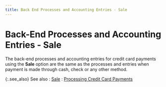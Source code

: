 ```yaml
---
title: Back End Processes and Accounting Entries - Sale
---
```


# Back-End Processes and Accounting Entries - Sale


The back-end processes and accounting entries for credit card payments  using the **Sale** option are the  same as the processes and entries when payment is made through cash, check  or any other method.


{:.see_also}
See also
: [Sale]({{site.pos_baseurl}}/pos-trans/create-pos-doc/pos-receipts/proc-cc-pmnts/receiving/verify-dtls/sale-details/sale.html)
: [Processing  Credit Card Payments]({{site.pos_baseurl}}/pos-trans/create-pos-doc/pos-receipts/proc-cc-pmnts/processing_credit_card_payments_pos.html)
